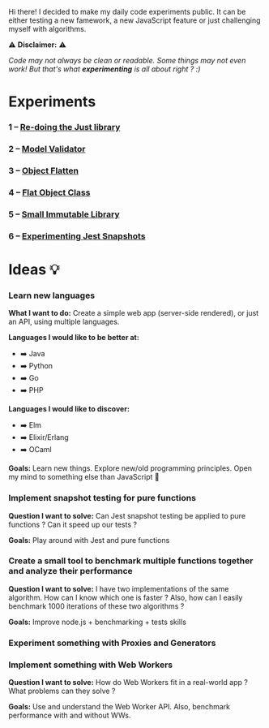 Hi there! I decided to make my daily code experiments public. It can be either testing a new famework, a new JavaScript feature or just challenging myself with algorithms.

⚠️ **Disclaimer:** ⚠️

_Code may not always be clean or readable. Some things may not even work!_
_But that's what **experimenting** is all about right ? :)_

# Experiments

### 1 – [Re-doing the Just library](https://github.com/dcamilleri/experiments/tree/master/1-redoing-just)
### 2 – [Model Validator](https://github.com/dcamilleri/experiments/tree/master/2-model-validator)
### 3 – [Object Flatten](https://github.com/dcamilleri/experiments/tree/master/3-object-flatten)
### 4 – [Flat Object Class](https://github.com/dcamilleri/experiments/tree/master/4-flat-object)
### 5 – [Small Immutable Library](https://github.com/dcamilleri/experiments/tree/master/5-immutable-lib)
### 6 – [Experimenting Jest Snapshots](https://github.com/dcamilleri/experiments/tree/master/6-jest-snapshot)

# Ideas 💡

### Learn new languages

**What I want to do:**
Create a simple web app (server-side rendered), or just an API, using multiple languages.

**Languages I would like to be better at:**
- ➡️  Java
- ➡️  Python
- ➡️  Go
- ➡️  PHP

**Languages I would like to discover:**
- ➡️  Elm
- ➡️  Elixir/Erlang
- ➡️  OCaml

**Goals:**
Learn new things. Explore new/old programming principles. Open my mind to something else than JavaScript 🙌

### Implement snapshot testing for pure functions

**Question I want to solve:**
Can Jest snapshot testing be applied to pure functions ? Can it speed up our tests ?

**Goals:**
Play around with Jest and pure functions

### Create a small tool to benchmark multiple functions together and analyze their performance

**Question I want to solve:**
I have two implementations of the same algorithm. How can I know which one is faster ? Also, how can I easily benchmark 1000 iterations of these two algorithms ?

**Goals:**
Improve node.js + benchmarking + tests skills

### Experiment something with Proxies and Generators

### Implement something with Web Workers

**Question I want to solve:**
How do Web Workers fit in a real-world app ? What problems can they solve ?

**Goals:**
Use and understand the Web Worker API. Also, benchmark performance with and without WWs.

